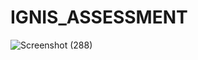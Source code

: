 # IGNIS_ASSESSMENT
![Screenshot (288)](https://user-images.githubusercontent.com/57317223/109429693-15049d00-7a23-11eb-8078-1af1919f0bce.png)
